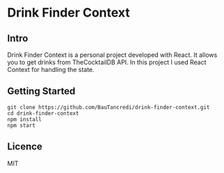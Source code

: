 <h1> 
Drink Finder Context
</h1>

<h2>
Intro
</h2>
Drink Finder Context is a personal project developed with React. It allows you to get drinks from 
TheCocktailDB API.
In this project I used React Context for handling the state.

<h2>
Getting Started
</h2>

```
git clone https://github.com/BauTancredi/drink-finder-context.git
cd drink-finder-context
npm install
npm start
```

<h2>
Licence

</h2>

MIT
